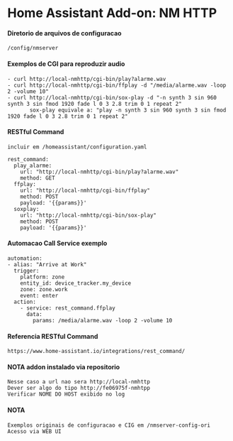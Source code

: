 # Home Assistant Add-on: NM HTTP


#### Diretorio de arquivos de configuracao

    /config/nmserver


#### Exemplos de CGI para reproduzir audio

    - curl http://local-nmhttp/cgi-bin/play?alarme.wav
    - curl http://local-nmhttp/cgi-bin/ffplay -d "/media/alarme.wav -loop 2 -volume 10"
    - curl http://local-nmhttp/cgi-bin/sox-play -d "-n synth 3 sin 960 synth 3 sin fmod 1920 fade l 0 3 2.8 trim 0 1 repeat 2"
           sox-play equivale a: "play -n synth 3 sin 960 synth 3 sin fmod 1920 fade l 0 3 2.8 trim 0 1 repeat 2"

#### RESTful Command

    incluir em /homeassistant/configuration.yaml

    rest_command:
      play_alarme:
        url: "http://local-nmhttp/cgi-bin/play?alarme.wav"
        method: GET
      ffplay:
        url: "http://local-nmhttp/cgi-bin/ffplay"
        method: POST
        payload: '{{params}}'
      soxplay:
        url: "http://local-nmhttp/cgi-bin/sox-play"
        method: POST
        payload: '{{params}}'



#### Automacao Call Service exemplo

    automation:
    - alias: "Arrive at Work"
      trigger:
        platform: zone
        entity_id: device_tracker.my_device
        zone: zone.work
        event: enter
      action:
        - service: rest_command.ffplay
          data:
            params: /media/alarme.wav -loop 2 -volume 10


#### Referencia RESTful Command

    https://www.home-assistant.io/integrations/rest_command/


#### NOTA addon instalado via repositorio

    Nesse caso a url nao sera http://local-nmhttp
    Dever ser algo do tipo http://fe06975f-nmhtpp
    Verificar NOME DO HOST exibido no log

#### NOTA 

    Exemplos originais de configuracao e CIG em /nmserver-config-ori
    Acesso via WEB UI


